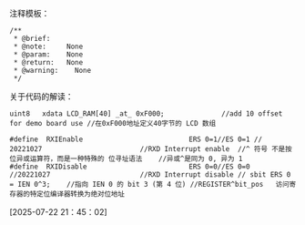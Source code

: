 

注释模板：
```
/**
 * @brief:    
 * @note:     None
 * @param:    None
 * @return:   None
 * @warning:	None
 */
```

关于代码的解读：
```
uint8 	xdata LCD_RAM[40] _at_ 0xF000;				//add 10 offset for demo board use //在0xF000地址定义40字节的 LCD 数组
```


```
#define  RXIEnable							ERS 0=1//ES 0=1	//	20221027						//RXD Interrupt enable	//^ 符号 ​​不是按位异或运算符​​，而是一种特殊的 ​​位寻址语法	//异或^是同为 0, 异为 1
#define  RXIDisable							ERS 0=0//ES 0=0		//20221027						//RXD Interrupt disable	// sbit ERS 0 = IEN 0^3;	//指向 IEN 0 的 bit 3 (第 4 位) //REGISTER^bit_pos	访问寄存器的特定位编译器转换为绝对位地址
```
[2025-07-22 21：45：02]




















































































